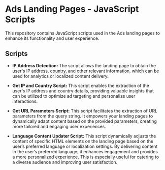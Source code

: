 # Ads Landing Pages - JavaScript Scripts

This repository contains JavaScript scripts used in the Ads landing pages to enhance its functionality and user experience.

## Scripts

- **IP Address Detection:** The script allows the landing page to obtain the user's IP address, country, and other relevant information, which can be used for analytics or localized content delivery.

- **Get IP and Country Script:** This script enables the extraction of the user's IP address and country details, providing valuable insights that can be utilized to optimize ad targeting and personalize user interactions.

- **Get URL Parameters Script:** This script facilitates the extraction of URL parameters from the query string. It empowers your landing pages to dynamically adapt content based on the provided parameters, creating more tailored and engaging user experiences.

- **Language Content Updater Script:** This script dynamically adjusts the content of specific HTML elements on the landing page based on the user’s preferred language or localization settings. By delivering content in the user’s preferred language, it enhances engagement and provides a more personalized experience. This is especially useful for catering to a diverse audience and improving user satisfaction.

